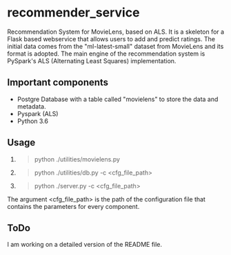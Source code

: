 # recommender_service
Recommendation System for MovieLens, based on ALS. It is a skeleton for a Flask based webservice that allows users to add and predict ratings. The initial data comes from the "ml-latest-small" dataset from MovieLens and its format is adopted. The main engine of the recommendation system is PySpark's ALS (Alternating Least Squares) implementation.

## Important components
- Postgre Database with a table called "movielens" to store the data and metadata.
- Pyspark (ALS)
- Python 3.6

## Usage
1. > python ./utilities/movielens.py
2. > python ./utilities/db.py -c <cfg_file_path>
3. > python ./server.py -c <cfg_file_path>

The argument <cfg_file_path> is the path of the configuration file that contains the parameters for every component.

## ToDo
I am working on a detailed version of the README file.
